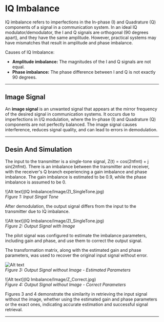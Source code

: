 # IQ Imbalance 
IQ imbalance refers to imperfections in the In-phase (I) and Quadrature (Q) components of a signal in a communication system. In an ideal IQ modulator/demodulator, the I and Q signals are orthogonal (90 degrees apart), and they have the same amplitude. However, practical systems may have mismatches that result in amplitude and phase imbalance.

Causes of IQ Imbalance:
- **Amplitude imbalance:** The magnitudes of the I and Q signals are not equal.
- **Phase imbalance:** The phase difference between I and Q is not exactly 90 degrees.

---
## Image Signal

An **image signal** is an unwanted signal that appears at the mirror frequency of the desired signal in communication systems. It occurs due to imperfections in I/Q modulation, where the In-phase (I) and Quadrature (Q) components are not perfectly balanced. The image signal causes interference, reduces signal quality, and can lead to errors in demodulation.

---
## Desin And Simulation

The input to the transmitter is a single-tone signal, Z(t) = cos(2πfmt) + j sin(2πfmt). There is an imbalance between the transmitter and receiver, with the receiver's Q branch experiencing a gain imbalance and phase imbalance. The gain imbalance is estimated to be 0.9, while the phase imbalance is assumed to be 0.

![Alt text](IQ Imbalance/Image/ZI_SingleTone.jpg)
<br /> *Figure 1: Input Singal Tone*

After demodulation, the output signal differs from the input to the transmitter due to IQ imbalance.

![Alt text](IQ Imbalance/Image/ZI_SingleTone.jpg)
<br /> *Figure 2: Output Signal with Image*

The pilot signal was configured to estimate the imbalance parameters, including gain and phase, and use them to correct the output signal.

The transformation matrix, along with the estimated gain and phase parameters, was used to recover the original input signal without error.

![Alt text](Image/z_Estimated.jpg)
<br /> *Figure 3: Output Signal without Image - Estimated Parameters*

![Alt text](IQ Imbalance/Image/Z_Correct.jpg)
<br /> *Figure 4: Output Signal without Image - Correct Parameters*

Figures 3 and 4 demonstrate the similarity in retrieving the input signal without the image, whether using the estimated gain and phase parameters or the exact ones, indicating accurate estimation and successful signal retrieval.

---

